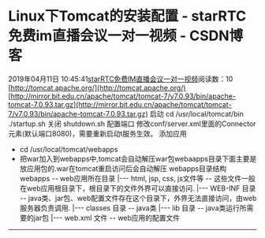 # Linux下Tomcat的安装配置 - starRTC免费im直播会议一对一视频 - CSDN博客
2019年04月11日 10:45:41[starRTC免费IM直播会议一对一视频](https://me.csdn.net/elesos)阅读数：10
[http://tomcat.apache.org/](http://tomcat.apache.org/)
[http://mirror.bit.edu.cn/apache/tomcat/tomcat-7/v7.0.93/bin/apache-tomcat-7.0.93.tar.gz](http://mirror.bit.edu.cn/apache/tomcat/tomcat-7/v7.0.93/bin/apache-tomcat-7.0.93.tar.gz)
启动
cd /usr/local/tomcat/bin ./startup.sh
关闭
shutdown.sh
配置端口
修改conf/server.xml里面的Connector元素(默认端口8080)，需要重新启动t服务生效。
添加应用
- cd /usr/local/tomcat/webapps
- 把war加入到webapps中,tomcat会自动解压war包webaapps目录下面主要是放应用包的.war在tomcat重启访问后会自动解压
webapps目录结构
webapps -- web应用所在目录
|--- html, jsp, css, js文件等 -- 这些文件一般在web应用根目录下，根目录下的文件外界可以直接访问.
|--- WEB-INF 目录 -- java类、jar包、web配置文件存在这个目录下，外界无法直接访问，由web服务器负责调用.
|--- classes 目录 -- java类
|--- lib 目录 -- java类运行所需要的jar包
|--- web.xml 文件 -- web应用的配置文件
---------------------
